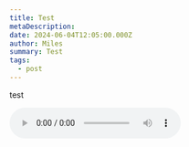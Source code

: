 ```yaml
---
title: Test
metaDescription:
date: 2024-06-04T12:05:00.000Z
author: Miles
summary: Test
tags:
  - post
---
```


test

<p>
<audio controls src="https://upload.wikimedia.org/wikipedia/commons/b/be/Toccata_et_Fugue_BWV565.ogg"></audio>
</p>
